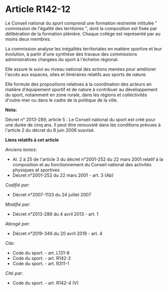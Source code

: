 # Article R142-12

Le Conseil national du sport comprend une formation restreinte intitulée " commission de l'égalité des territoires ", dont la
composition est fixée par délibération de la formation plénière. Chaque collège est représenté par au moins deux membres. 

La commission analyse les inégalités territoriales en matière sportive et leur évolution, à partir d'une synthèse des travaux
des commissions administratives chargées du sport à l'échelon régional. 

Elle assure le suivi au niveau national des actions menées pour améliorer l'accès aux espaces, sites et itinéraires relatifs
aux sports de nature. 

Elle formule des propositions relatives à la coordination des acteurs en matière d'équipement sportif et de nature à
contribuer au développement du sport, notamment en zone rurale, dans les régions et collectivités d'outre-mer ou dans le
cadre de la politique de la ville.

**Nota:**

Décret n° 2013-289, article 5 : Le Conseil national du sport est créé pour une durée de cinq ans. Il peut être renouvelé dans
les conditions prévues à l'article 2 du décret du 8 juin 2006 susvisé.

**Liens relatifs à cet article**

_Anciens textes_:

  - Al. 2 à 25 de l'article 3 du décret n°2001-252 du 22 mars 2001 relatif à la composition et au fonctionnement du Conseil national des activités physiques et sportives
  - Décret n°2001-252 du 22 mars 2001 - art. 3 (Ab)

_Codifié par_:

  - Décret n°2007-1133 du 24 juillet 2007

_Modifié par_:

  - Décret n°2013-289 du 4 avril 2013 - art. 1

_Abrogé par_:

  - Décret n°2019-346 du 20 avril 2019 - art. 4

_Cite_:

  - Code du sport. - art. L131-8
  - Code du sport. - art. R142-2
  - Code du sport. - art. R311-1

_Cité par_:

  - Code du sport. - art. R142-4 (V)
